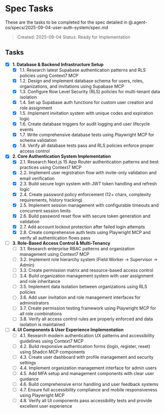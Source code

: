 # Spec Tasks

These are the tasks to be completed for the spec detailed in @.agent-os/specs/2025-09-04-user-auth-system/spec.md

> Created: 2025-09-04
> Status: Ready for Implementation

## Tasks

- [x] **1. Database & Backend Infrastructure Setup**
  - [x] 1.1. Research latest Supabase authentication patterns and RLS policies using Context7 MCP
  - [x] 1.2. Design and implement database schema for users, roles, organizations, and invitations using Supabase MCP
  - [x] 1.3. Configure Row Level Security (RLS) policies for multi-tenant data isolation
  - [x] 1.4. Set up Supabase auth functions for custom user creation and role assignment
  - [x] 1.5. Implement invitation system with unique codes and expiration logic
  - [x] 1.6. Create database triggers for audit logging and user lifecycle events
  - [x] 1.7. Write comprehensive database tests using Playwright MCP for schema validation
  - [x] 1.8. Verify all database tests pass and RLS policies enforce proper access control

- [x] **2. Core Authentication System Implementation**
  - [x] 2.1. Research Next.js 15 App Router authentication patterns and best practices using Context7 MCP
  - [x] 2.2. Implement user registration flow with invite-only validation and email verification
  - [x] 2.3. Build secure login system with JWT token handling and refresh logic
  - [x] 2.4. Create password policy enforcement (12+ chars, complexity requirements, history tracking)
  - [x] 2.5. Implement session management with configurable timeouts and concurrent session limits
  - [x] 2.6. Build password reset flow with secure token generation and validation
  - [x] 2.7. Add account lockout protection after failed login attempts
  - [x] 2.8. Create comprehensive auth tests using Playwright MCP and verify all authentication flows pass

- [ ] **3. Role-Based Access Control & Multi-Tenancy**
  - [ ] 3.1. Research enterprise RBAC patterns and organization management using Context7 MCP
  - [ ] 3.2. Implement role hierarchy system (Field Worker → Supervisor → Admin)
  - [ ] 3.3. Create permission matrix and resource-based access control
  - [ ] 3.4. Build organization management system with user assignment and role inheritance
  - [ ] 3.5. Implement data isolation between organizations using RLS policies
  - [ ] 3.6. Add user invitation and role management interfaces for administrators
  - [ ] 3.7. Create permission testing framework using Playwright MCP for all role combinations
  - [ ] 3.8. Verify all access control rules are properly enforced and data isolation is maintained

- [ ] **4. UI Components & User Experience Implementation**
  - [ ] 4.1. Research modern authentication UX patterns and accessibility guidelines using Context7 MCP
  - [ ] 4.2. Build responsive authentication forms (login, register, reset) using Shadcn MCP components
  - [ ] 4.3. Create user dashboard with profile management and security settings
  - [ ] 4.4. Implement organization management interface for admin users
  - [ ] 4.5. Add MFA setup and management components with clear user guidance
  - [ ] 4.6. Build comprehensive error handling and user feedback systems
  - [ ] 4.7. Ensure full accessibility compliance and mobile responsiveness using Playwright MCP
  - [ ] 4.8. Verify all UI components pass accessibility tests and provide excellent user experience